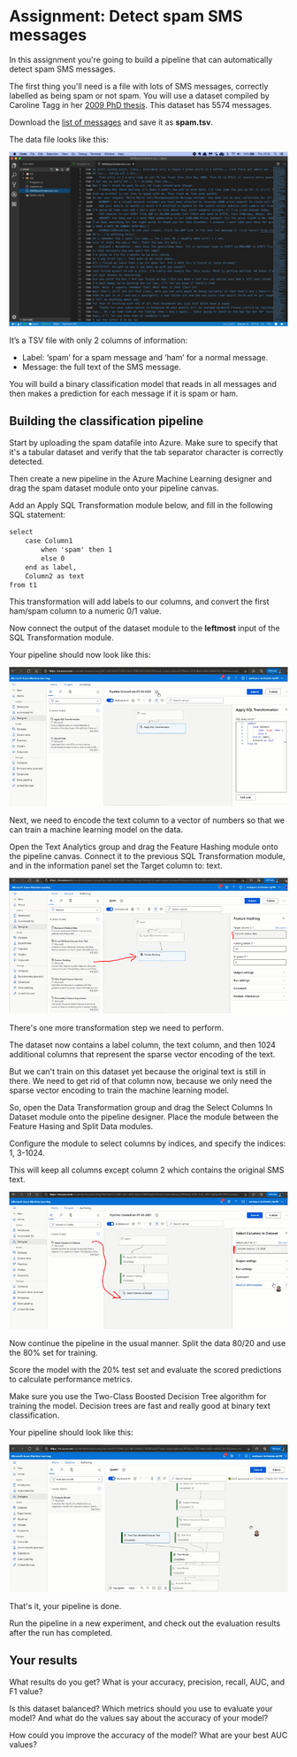 # Assignment: Detect spam SMS messages

In this assignment you're going to build a pipeline that can automatically detect spam SMS messages.

The first thing you'll need is a file with lots of SMS messages, correctly labelled as being spam or not spam. You will use a dataset compiled by Caroline Tagg in her [2009 PhD thesis](http://etheses.bham.ac.uk/253/1/Tagg09PhD.pdf). This dataset has 5574 messages.

Download the [list of messages](https://github.com/mdfarragher/DSC/blob/master/BinaryClassification/SpamDetection/spam.tsv) and save it as **spam.tsv**.

The data file looks like this:

![Spam message list](./assets/data.png)

It’s a TSV file with only 2 columns of information:

* Label: ‘spam’ for a spam message and ‘ham’ for a normal message.
* Message: the full text of the SMS message.

You will build a binary classification model that reads in all messages and then makes a prediction for each message if it is spam or ham.

## Building the classification pipeline

Start by uploading the spam datafile into Azure. Make sure to specify that it's a tabular dataset and verify that the tab separator character is correctly detected.

Then create a new pipeline in the Azure Machine Learning designer and drag the spam dataset module onto your pipeline canvas.

Add an Apply SQL Transformation module below, and fill in the following SQL statement:

```
select
    case Column1
        when 'spam' then 1
        else 0
    end as label,
    Column2 as text 
from t1
```

This transformation will add labels to our columns, and convert the first ham/spam column to a numeric 0/1 value. 

Now connect the output of the dataset module to the **leftmost** input of the SQL Transformation module.

Your pipeline should now look like this:

![Setup pipeline step 1](./assets/new/image1.png)

Next, we need to encode the text column to a vector of numbers so that we can train a machine learning model on the data.

Open the Text Analytics group and drag the Feature Hashing module onto the pipeline canvas. Connect it to the previous SQL Transformation module, and in the information panel set the Target column to: text.

![Setup pipeline step 2](./assets/new/image3.png)

There's one more transformation step we need to perform. 

The dataset now contains a label column, the text column, and then 1024 additional columns that represent the sparse vector encoding of the text. 

But we can't train on this dataset yet because the original text is still in there. We need to get rid of that column now, because we only need the sparse vector encoding to train the machine learning model.

So, open the Data Transformation group and drag the Select Columns In Dataset module onto the pipeline designer. Place the module between the Feature Hasing and Split Data modules.

Configure the module to select columns by indices, and specify the indices: 1, 3-1024.

This will keep all columns except column 2 which contains the original SMS text. 

![Setup pipeline step 3](./assets/new/image5.png)

Now continue the pipeline in the usual manner. Split the data 80/20 and use the 80% set for training. 

Score the model with the 20% test set and evaluate the scored predictions to calculate performance metrics.

Make sure you use the Two-Class Boosted Decision Tree algorithm for training the model. Decision trees are fast and really good at binary text classification. 

Your pipeline should look like this:

![Setup pipeline step 4](./assets/new/image7.png)

That's it, your pipeline is done.

Run the pipeline in a new experiment, and check out the evaluation results after the run has completed.

## Your results

What results do you get? What is your accuracy, precision, recall, AUC, and F1 value?

Is this dataset balanced? Which metrics should you use to evaluate your model? And what do the values say about the accuracy of your model? 

How could you improve the accuracy of the model? What are your best AUC values? 
